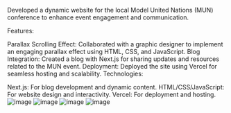Developed a dynamic website for the local Model United Nations (MUN) conference to enhance event engagement and communication.

Features:

Parallax Scrolling Effect: Collaborated with a graphic designer to implement an engaging parallax effect using HTML, CSS, and JavaScript.
Blog Integration: Created a blog with Next.js for sharing updates and resources related to the MUN event.
Deployment: Deployed the site using Vercel for seamless hosting and scalability.
Technologies:

Next.js: For blog development and dynamic content.
HTML/CSS/JavaScript: For website design and interactivity.
Vercel: For deployment and hosting.
![image](https://github.com/user-attachments/assets/330e446e-f1e6-4281-aacb-14da2486c802)
![image](https://github.com/user-attachments/assets/f10006f1-04f8-43b3-b8d9-ee4e4a101749)
![image](https://github.com/user-attachments/assets/23c2677b-28af-4133-bb11-32ac94c5bd4d)
![image](https://github.com/user-attachments/assets/17bcddd8-0293-4b5f-854e-121472c9bbd4)
